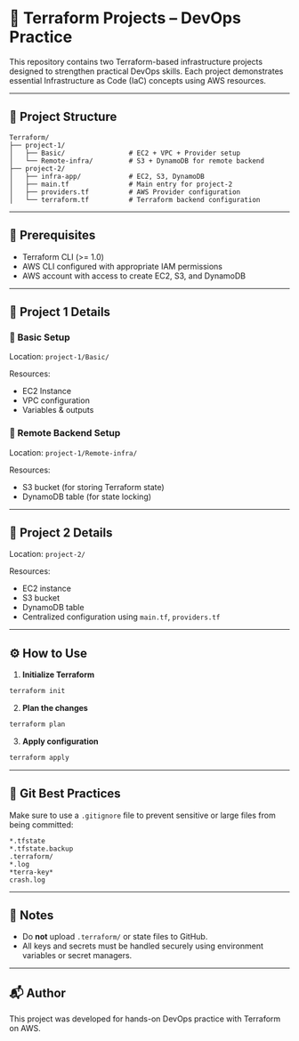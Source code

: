 # 🚀 Terraform Projects – DevOps Practice

This repository contains two Terraform-based infrastructure projects designed to strengthen practical DevOps skills. Each project demonstrates essential Infrastructure as Code (IaC) concepts using AWS resources.

---

## 📁 Project Structure

```
Terraform/
├── project-1/
│   ├── Basic/                # EC2 + VPC + Provider setup
│   └── Remote-infra/         # S3 + DynamoDB for remote backend
├── project-2/
│   ├── infra-app/            # EC2, S3, DynamoDB
│   ├── main.tf               # Main entry for project-2
│   ├── providers.tf          # AWS Provider configuration
│   └── terraform.tf          # Terraform backend configuration
```

---

## 🔧 Prerequisites

- Terraform CLI (>= 1.0)
- AWS CLI configured with appropriate IAM permissions
- AWS account with access to create EC2, S3, and DynamoDB

---

## 📌 Project 1 Details

### 🔹 Basic Setup
Location: `project-1/Basic/`

Resources:
- EC2 Instance
- VPC configuration
- Variables & outputs

### 🔹 Remote Backend Setup
Location: `project-1/Remote-infra/`

Resources:
- S3 bucket (for storing Terraform state)
- DynamoDB table (for state locking)

---

## 📌 Project 2 Details

Location: `project-2/`

Resources:
- EC2 instance
- S3 bucket
- DynamoDB table
- Centralized configuration using `main.tf`, `providers.tf`

---

## ⚙️ How to Use

1. **Initialize Terraform**  
```bash
terraform init
```

2. **Plan the changes**  
```bash
terraform plan
```

3. **Apply configuration**  
```bash
terraform apply
```

---

## 📁 Git Best Practices

Make sure to use a `.gitignore` file to prevent sensitive or large files from being committed:

```
*.tfstate
*.tfstate.backup
.terraform/
*.log
*terra-key*
crash.log
```

---

## 📌 Notes

- Do **not** upload `.terraform/` or state files to GitHub.
- All keys and secrets must be handled securely using environment variables or secret managers.

---

## 📬 Author

This project was developed for hands-on DevOps practice with Terraform on AWS.
